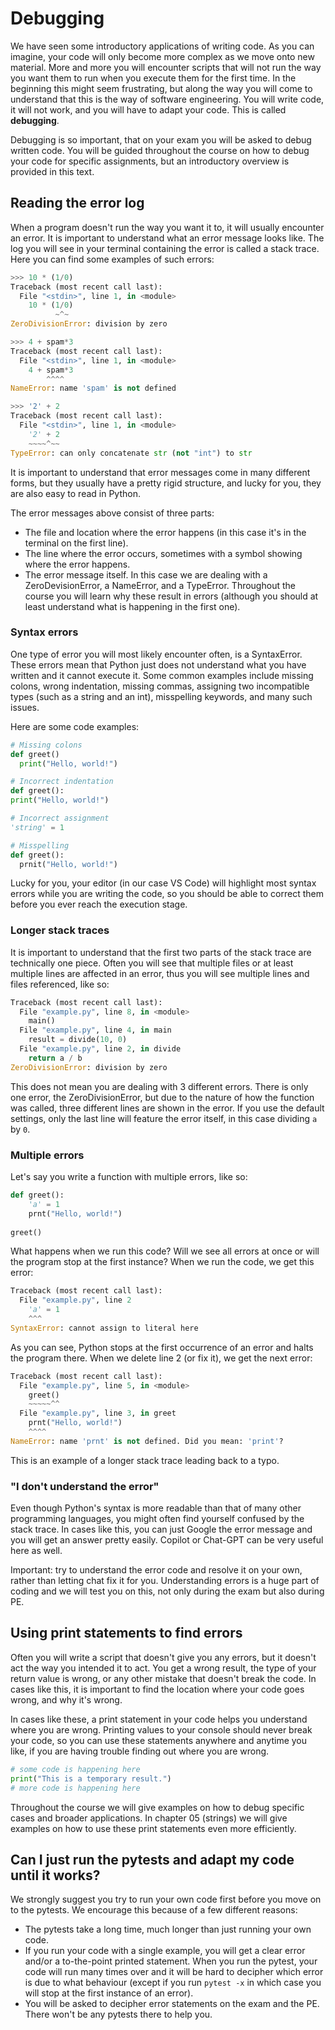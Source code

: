 # Debugging

We have seen some introductory applications of writing code. As you can imagine, your code will only become more complex as we move onto new material. More and more you will encounter scripts that will not run the way you want them to run when you execute them for the first time. In the beginning this might seem frustrating, but along the way you will come to understand that this is the way of software engineering. You will write code, it will not work, and you will have to adapt your code. This is called **debugging**. 

Debugging is so important, that on your exam you will be asked to debug written code. You will be guided throughout the course on how to debug your code for specific assignments, but an introductory overview is provided in this text. 

## Reading the error log

When a program doesn't run the way you want it to, it will usually encounter an error. It is important to understand what an error message looks like. The log you will see in your terminal containing the error is called a stack trace. Here you can find some examples of such errors:

```python
>>> 10 * (1/0)
Traceback (most recent call last):
  File "<stdin>", line 1, in <module>
    10 * (1/0)
          ~^~
ZeroDivisionError: division by zero

>>> 4 + spam*3
Traceback (most recent call last):
  File "<stdin>", line 1, in <module>
    4 + spam*3
        ^^^^
NameError: name 'spam' is not defined

>>> '2' + 2
Traceback (most recent call last):
  File "<stdin>", line 1, in <module>
    '2' + 2
    ~~~~^~~
TypeError: can only concatenate str (not "int") to str
```

It is important to understand that error messages come in many different forms, but they usually have a pretty rigid structure, and lucky for you, they are also easy to read in Python. 

The error messages above consist of three parts:
* The file and location where the error happens (in this case it's in the terminal on the first line).
* The line where the error occurs, sometimes with a symbol showing where the error happens. 
* The error message itself. In this case we are dealing with a ZeroDevisionError, a NameError, and a TypeError. Throughout the course you will learn why these result in errors (although you should at least understand what is happening in the first one).

### Syntax errors
One type of error you will most likely encounter often, is a SyntaxError. These errors mean that Python just does not understand what you have written and it cannot execute it. Some common examples include missing colons, wrong indentation, missing commas, assigning two incompatible types (such as a string and an int), misspelling keywords, and many such issues. 

Here are some code examples:

```python
# Missing colons
def greet()
  print("Hello, world!")

# Incorrect indentation
def greet():
print("Hello, world!")

# Incorrect assignment
'string' = 1

# Misspelling
def greet():
  prnit("Hello, world!")
```

Lucky for you, your editor (in our case VS Code) will highlight most syntax errors while you are writing the code, so you should be able to correct them before you ever reach the execution stage. 

### Longer stack traces
It is important to understand that the first two parts of the stack trace are technically one piece. Often you will see that multiple files or at least multiple lines are affected in an error, thus you will see multiple lines and files referenced, like so:

``` python
Traceback (most recent call last):
  File "example.py", line 8, in <module>
    main()
  File "example.py", line 4, in main
    result = divide(10, 0)
  File "example.py", line 2, in divide
    return a / b
ZeroDivisionError: division by zero
```

This does not mean you are dealing with 3 different errors. There is only one error, the ZeroDivisionError, but due to the nature of how the function was called, three different lines are shown in the error. If you use the default settings, only the last line will feature the error itself, in this case dividing ```a``` by ```0```.

### Multiple errors

Let's say you write a function with multiple errors, like so:

```python
def greet(): 
    'a' = 1
    prnt("Hello, world!")
    
greet()
```

What happens when we run this code? Will we see all errors at once or will the program stop at the first instance? When we run the code, we get this error:

```python
Traceback (most recent call last):
  File "example.py", line 2
    'a' = 1
    ^^^
SyntaxError: cannot assign to literal here
```

As you can see, Python stops at the first occurrence of an error and halts the program there. When we delete line 2 (or fix it), we get the next error:

```python
Traceback (most recent call last):
  File "example.py", line 5, in <module>
    greet()
    ~~~~~^^
  File "example.py", line 3, in greet
    prnt("Hello, world!")
    ^^^^
NameError: name 'prnt' is not defined. Did you mean: 'print'?
```

This is an example of a longer stack trace leading back to a typo. 

### "I don't understand the error"

Even though Python's syntax is more readable than that of many other programming languages, you might often find yourself confused by the stack trace. In cases like this, you can just Google the error message and you will get an answer pretty easily. Copilot or Chat-GPT can be very useful here as well. 

Important: try to understand the error code and resolve it on your own, rather than letting chat fix it for you. Understanding errors is a huge part of coding and we will test you on this, not only during the exam but also during PE. 

## Using print statements to find errors

Often you will write a script that doesn't give you any errors, but it doesn't act the way you intended it to act. You get a wrong result, the type of your return value is wrong, or any other mistake that doesn't break the code. In cases like this, it is important to find the location where your code goes wrong, and why it's wrong. 

In cases like these, a print statement in your code helps you understand where you are wrong. Printing values to your console should never break your code, so you can use these statements anywhere and anytime you like, if you are having trouble finding out where you are wrong. 

```python
# some code is happening here
print("This is a temporary result.")
# more code is happening here
```

Throughout the course we will give examples on how to debug specific cases and broader applications. In chapter 05 (strings) we will give examples on how to use these print statements even more efficiently. 

## Can I just run the pytests and adapt my code until it works?

We strongly suggest you try to run your own code first before you move on to the pytests. We encourage this because of a few different reasons:

* The pytests take a long time, much longer than just running your own code. 
* If you run your code with a single example, you will get a clear error and/or a to-the-point printed statement. When you run the pytest, your code will run many times over and it will be hard to decipher which error is due to what behaviour (except if you run `pytest -x` in which case you will stop at the first instance of an error). 
* You will be asked to decipher error statements on the exam and the PE. There won't be any pytests there to help you.  
